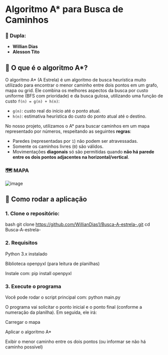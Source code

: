 # Algoritmo A* para Busca de Caminhos

### 👥 Dupla:
- **Willian Dias**
- **Alesson Tito**

## 🧠 O que é o algoritmo A*?

O algoritmo A* (A Estrela) é um algoritmo de busca heurística muito utilizado para encontrar o menor caminho entre dois pontos em um grafo, mapa ou grid. Ele combina os melhores aspectos da busca por custo uniforme (BFS com prioridade) e da busca gulosa, utilizando uma função de custo `f(n) = g(n) + h(n)`:

- `g(n)`: custo real do início até o ponto atual.
- `h(n)`: estimativa heurística do custo do ponto atual até o destino.

No nosso projeto, utilizamos o A* para buscar caminhos em um mapa representado por números, respeitando as seguintes **regras**:

- Paredes (representadas por `1`) não podem ser atravessadas.
- Somente os caminhos livres (`0`) são válidos.
- Movimentações **diagonais** só são permitidas quando **não há parede entre os dois pontos adjacentes na horizontal/vertical**.

### 🗺️ MAPA
![image](https://github.com/user-attachments/assets/f20640b5-ddd7-4176-9208-d6598de24195)

## 📄 Como rodar a aplicação

### 1. Clone o repositório:

bash
git clone https://github.com/WillianDias1/Busca-A-estrela-.git
cd Busca-A-estrela-

### 2. Requisitos
Python 3.x instalado

Biblioteca openpyxl (para leitura de planilhas)

Instale com:
pip install openpyxl

### 3. Execute o programa
Você pode rodar o script principal com:
python main.py

O programa vai solicitar o ponto inicial e o ponto final (conforme a numeração da planilha). Em seguida, ele irá:

Carregar o mapa

Aplicar o algoritmo A*

Exibir o menor caminho entre os dois pontos (ou informar se não há caminho possível)